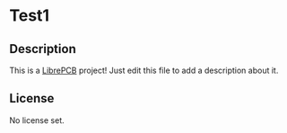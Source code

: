 # Test1

## Description

This is a [LibrePCB](https://librepcb.org) project!
Just edit this file to add a description about it.

## License

No license set.
